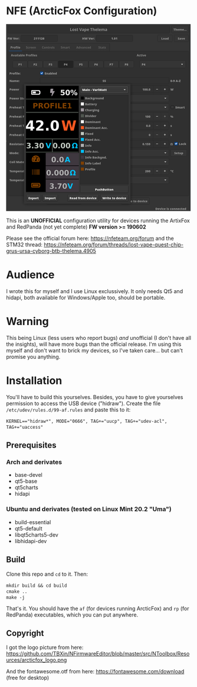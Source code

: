 # NFE (ArcticFox Configuration)

![](res/nfe_ss.png)

This is an **UNOFFICIAL** configuration utility for devices running the ArtixFox and RedPanda (not yet complete) **FW version >= 190602**

Please see the official forum here:
https://nfeteam.org/forum
and the STM32 thread:
https://nfeteam.org/forum/threads/lost-vape-quest-chip-grus-ursa-cyborg-btb-thelema.4905

# Audience
I wrote this for myself and I use Linux exclussively. It only needs Qt5 and hidapi, both available for Windows/Apple too, should be portable.

# Warning
This being Linux (less users who report bugs) _and_ unofficial (I don't have all the insights), will have more bugs than the official release.
I'm using this myself and don't want to brick my devices, so I've taken care... but can't promise you anything.

# Installation
You'll have to build this yourselves.
Besides, you have to give yourselves permission to access the USB device ("hidraw").
Create the file `/etc/udev/rules.d/99-af.rules` and paste this to it:
```
KERNEL=="hidraw*", MODE="0666", TAG+="uucp", TAG+="udev-acl", TAG+="uaccess"
```

## Prerequisites
### Arch and derivates
- base-devel
- qt5-base
- qt5charts
- hidapi

### Ubuntu and derivates (tested on Linux Mint 20.2 "Uma")
- build-essential
- qt5-default
- libqt5charts5-dev
- libhidapi-dev

## Build
Clone this repo and `cd` to it. Then:
```
mkdir build && cd build
cmake ..
make -j
```
That's it. You should have the `af` (for devices running ArcticFox) and `rp` (for RedPanda) executables, which you can put anywhere.

## Copyright
I got the logo picture from here: https://github.com/TBXin/NFirmwareEditor/blob/master/src/NToolbox/Resources/arcticfox_logo.png

And the fontawesome.otf from here: https://fontawesome.com/download (free for desktop)
